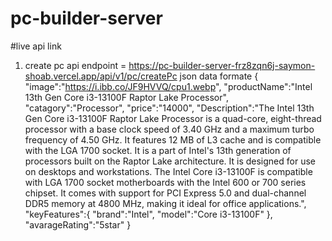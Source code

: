 # pc-builder-server
#live api link
1. create pc api endpoint = https://pc-builder-server-frz8zqn6j-saymon-shoab.vercel.app/api/v1/pc/createPc
 json data formate
   {
    "image":"https://i.ibb.co/JF9HVVQ/cpu1.webp",
    "productName":"Intel 13th Gen Core i3-13100F Raptor Lake Processor",
    "catagory":"Processor",
    "price":"14000",
    "Description":"The Intel 13th Gen Core i3-13100F Raptor Lake Processor is a quad-core, eight-thread processor with a base clock speed of 3.40 GHz and a maximum turbo frequency of 4.50 GHz. It features 12 MB of L3 cache and is compatible with the LGA 1700 socket. It is a part of Intel's 13th generation of processors built on the Raptor Lake architecture. It is designed for use on desktops and workstations. The Intel Core i3-13100F is compatible with LGA 1700 socket motherboards with the Intel 600 or 700 series chipset. It comes with support for PCI Express 5.0 and dual-channel DDR5 memory at 4800 MHz, making it ideal for office applications.",
    "keyFeatures":{
        "brand":"Intel",
        "model":"Core i3-13100F"
    },
    "avarageRating":"5star"
}
